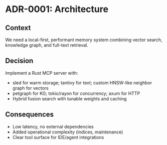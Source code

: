 # ADR-0001: Architecture

## Context
We need a local-first, performant memory system combining vector search, knowledge graph, and full-text retrieval.

## Decision
Implement a Rust MCP server with:
- sled for warm storage; tantivy for text; custom HNSW-like neighbor graph for vectors
- petgraph for KG; tokio/rayon for concurrency; axum for HTTP
- Hybrid fusion search with tunable weights and caching

## Consequences
- Low latency, no external dependencies
- Added operational complexity (indices, maintenance)
- Clear tool surface for IDE/agent integrations
